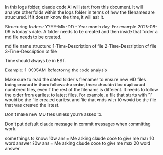 In this logs folder, claude code AI will start from this document. It will analyze other folds within the logs folder in terms of how the filenames are structured. If it doesnt know the time, it will ask it.

Structuring folders: YYYY-MM-DD - Year month day. For example 2025-08-09 is today's date. A folder needs to be created and then inside that folder a md file needs to be created.

md file name structure:
1-Time-Description of file
2-Time-Description of file
3-Time-Description of file

Time should always be in EST.

Example:
1-0905AM-Refactoring the code analysis

Make sure to read the dated folder's filenames to ensure new MD files being created in there follows the order, there shouldn't be duplicated numbered files, even if the rest of the filename is different. It needs to follow the order from earliest to latest files. For example, a file that starts with '1' would be the file created earliest and file that ends with 10 would be the file that was created the latest.

Don't make new MD files unless you're asked to. 

Don't put default claude message in commit messages when committing work.

some things to know:
10w ans = Me asking claude code to give me max 10 word answer
20w ans = Me asking claude code to give me max 20 word answer